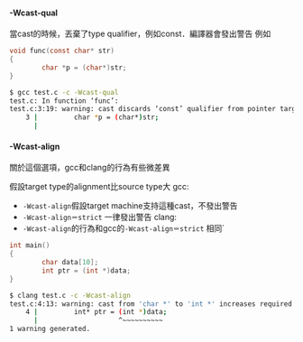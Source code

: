 #### -Wcast-qual
當cast的時候，丟棄了type qualifier，例如const．編譯器會發出警告
例如
``` c
void func(const char* str)
{
        char *p = (char*)str;
}
```

``` bash
$ gcc test.c -c -Wcast-qual
test.c: In function ‘func’:
test.c:3:19: warning: cast discards ‘const’ qualifier from pointer target type [-Wcast-qual]
    3 |         char *p = (char*)str;
      |         
```

#### -Wcast-align
關於這個選項，gcc和clang的行為有些微差異

假設target type的alignment比source type大
gcc:
- `-Wcast-align`假設target machine支持這種cast，不發出警告
- `-Wcast-align＝strict` 一律發出警告
clang:
- `-Wcast-align`的行為和gcc的`-Wcast-align＝strict` 相同`

``` c
int main()
{
        char data[10];
        int ptr = (int *)data;
}
```
``` bash
$ clang test.c -c -Wcast-align
test.c:4:13: warning: cast from 'char *' to 'int *' increases required alignment from 1 to 4 [-Wcast-align]
    4 |         int* ptr = (int *)data;
      |                    ^~~~~~~~~~~
1 warning generated.
```



